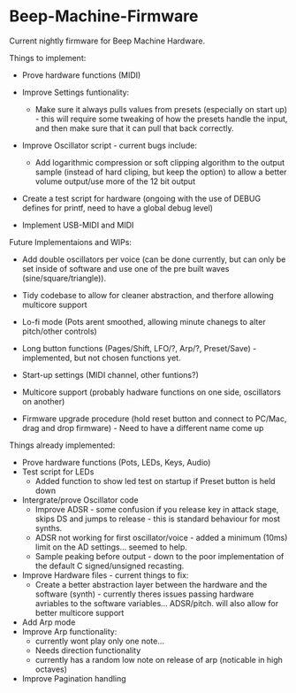 # Beep-Machine-Firmware

Current nightly firmware for Beep Machine Hardware.

Things to implement:

- Prove hardware functions (MIDI)

- Improve Settings funtionality:
    - Make sure it always pulls values from presets (especially on start up) - this will require some tweaking of how the presets handle the input, and then make sure that it can pull that back correctly. 

- Improve Oscillator script - current bugs include:
    - Add logarithmic compression or soft clipping algorithm to the output sample (instead of hard cliping, but keep the option) to allow a better volume output/use more of the 12 bit output

- Create a test script for hardware (ongoing with the use of DEBUG defines for printf, need to have a global debug level)

- Implement USB-MIDI and MIDI


Future Implementaions and WIPs:

- Add double oscillators per voice (can be done currently, but can only be set inside of software and use one of the pre built waves (sine/square/triangle)).

- Tidy codebase to allow for cleaner abstraction, and therfore allowing multicore support

- Lo-fi mode (Pots arent smoothed, allowing minute chanegs to alter pitch/other controls)
- Long button functions (Pages/Shift, LFO/?, Arp/?, Preset/Save) - implemented, but not chosen functions yet.

- Start-up settings (MIDI channel, other funtions?)
- Multicore support (probably hadware functions on one side, oscillators on another)

- Firmware upgrade procedure (hold reset button and connect to PC/Mac, drag and drop firmware) - Need to have a different name come up


Things already implemented:

+ Prove hardware functions (Pots, LEDs, Keys, Audio)
+ Test script for LEDs
    + Added function to show led test on startup if Preset button is held down
+ Intergrate/prove Oscillator code
    + Improve ADSR - some confusion if you release key in attack stage, skips DS and jumps to release - this is standard behaviour for most synths.
    + ADSR not working for first oscillator/voice - added a minimum (10ms) limit on the AD settings... seemed to help. 
    + Sample peaking before output - down to the poor implementation of the default C signed/unsigned recasting. 
+ Improve Hardware files - current things to fix:
    + Create a better abstraction layer between the hardware and the software (synth) - currently theres issues passing hardware avriables to the software variables... ADSR/pitch. will also allow for better multicore support
+ Add Arp mode
+ Improve Arp functionality:
    + currently wont play only one note...
    + Needs direction functionality
    + currently has a random low note on release of arp (noticable in high octaves)
+ Improve Pagination handling